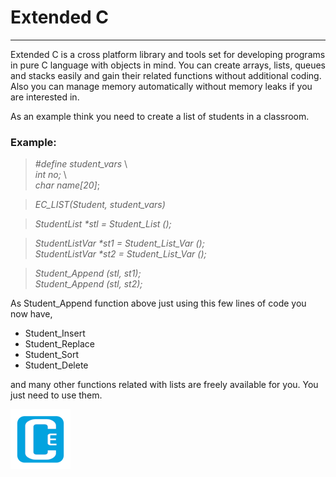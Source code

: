 # Extended C
---



Extended C is a cross platform library and tools set for developing programs in pure C language with objects in mind. You can create arrays, lists, queues and stacks easily and gain their related functions without additional coding. Also you can manage memory automatically without memory leaks if you are interested in.

As an example think you need to create a list of students in a classroom.

### Example:  

>*\#define student_vars*     \  
    *int     no;*     \  
    *char   name[20]*;  

>*EC_LIST(Student, student_vars)*  

>*StudentList \*stl = Student_List ();*  

>*StudentListVar \*st1 = Student_List_Var ();*  
>*StudentListVar \*st2 = Student_List_Var ();*  

>*Student_Append (stl, st1);*  
>*Student_Append (stl, st2);*  


As Student_Append function above just using this few lines of code you now have,  

- Student_Insert  
- Student_Replace  
- Student_Sort  
- Student_Delete  

and many other functions related with lists are freely available for you. You just need to use them.  

![Logo, Extended C logo ](share/icons/ec96.png)





